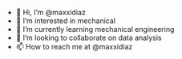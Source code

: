 - 👋 Hi, I’m @maxxidiaz
- 👀 I’m interested in mechanical
- 🌱 I’m currently learning mechanical engineering
- 💞️ I’m looking to collaborate on data analysis
- 📫 How to reach me at @maxxidiaz

<!---
maxxidiaz/maxxidiaz is a ✨ special ✨ repository because its `README.md` (this file) appears on your GitHub profile.
You can click the Preview link to take a look at your changes.
--->
